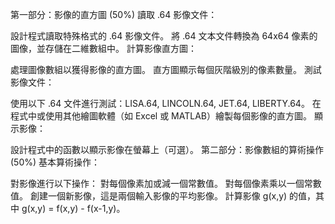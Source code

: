第一部分：影像的直方圖 (50%)
讀取 .64 影像文件：

設計程式讀取特殊格式的 .64 影像文件。
將 .64 文本文件轉換為 64x64 像素的圖像，並存儲在二維數組中。
計算影像直方圖：

處理圖像數組以獲得影像的直方圖。
直方圖顯示每個灰階級別的像素數量。
測試影像文件：

使用以下 .64 文件進行測試：LISA.64, LINCOLN.64, JET.64, LIBERTY.64。
在程式中或使用其他繪圖軟體（如 Excel 或 MATLAB）繪製每個影像的直方圖。
顯示影像：

設計程式中的函數以顯示影像在螢幕上（可選）。
第二部分：影像數組的算術操作 (50%)
基本算術操作：

對影像進行以下操作：
對每個像素加或減一個常數值。
對每個像素乘以一個常數值。
創建一個新影像，這是兩個輸入影像的平均影像。
計算影像 g(x,y) 的值，其中 g(x,y) = f(x,y) - f(x-1,y)。
